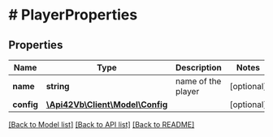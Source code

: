 # # PlayerProperties

## Properties

Name | Type | Description | Notes
------------ | ------------- | ------------- | -------------
**name** | **string** | name of the player | [optional]
**config** | [**\Api42Vb\Client\Model\Config**](Config.md) |  | [optional]

[[Back to Model list]](../../README.md#models) [[Back to API list]](../../README.md#endpoints) [[Back to README]](../../README.md)
